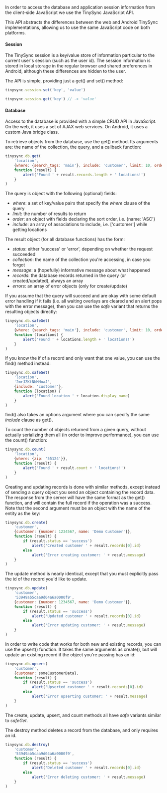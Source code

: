 In order to access the database and application session information from the client-side JavaScript we use the TinySync JavaScript API.

This API abstracts the differences between the web and Android TinySync implementations, allowing us to use the same JavaScript code on both platforms.

#### Session

The TinySync session is a key/value store of information particular to the current user's session (such as the user id).
The session information is stored in local storage in the regular browser and shared preferences in Android, although these differences are hidden to the user.

The API is simple, providing just a get() and set() method:

```javascript
tinysync.session.set('key', 'value')

tinysync.session.get('key') // -> 'value'
```

#### Database

Access to the database is provided with a simple CRUD API in JavaScript.
On the web, it uses a set of AJAX web services.
On Android, it uses a custom Java bridge class.

To retrieve objects from the database, use the get() method.
Its arguments are: the name of the collection, the query, and a callback function:

```javascript
tinysync.db.get(
    'location',
    {where: {search_tags: 'main'}, include: 'customer', limit: 10, order: {last_name: 'ASC'}},
    function (result) {
        alert('Found ' + result.records.length + ' locations!')
    }
)
```
    
The query is object with the following (optional) fields:

* _where_: a set of key/value pairs that specify the *where* clause of the query
* _limit_: the number of results to return
* _order_: an object with fields declaring the sort order, i.e. {name: 'ASC'}
* _include_: an array of associations to include, i.e. ['customer'] while getting locations
 
The result object (for all database functions) has the form:

* _status_: either 'success' or 'error', depending on whether the request succeeded
* _collection_: the name of the collection you're accessing, in case you forgot
* _message_: a (hopefully) informative message about what happened
* _records_: the database records returned in the query (or created/updated), always an array
* _errors_: an array of error objects (only for create/update)

If you assume that the query will succeed and are okay with some default error handling if it fails
(i.e. all waiting overlays are cleared and an alert pops with the error message), 
then you can use the _safe_ variant that returns the resulting objects directly:

```javascript
tinysync.db.safeGet(
    'location',
    {where: {search_tags: 'main'}, include: 'customer', limit: 10, order: {last_name: 'ASC'}},
    function (locations) {
        alert('Found ' + locations.length + ' locations!')
    }
)
```

If you know the if of a record and only want that one value, you can use the find() method instead:

```javascript
tinysync.db.safeGet(
    'location',
    '2mrJZKtNbMHoaJ',
    {include: 'customer'},
    function (location) {
        alert('Found location ' + location.display_name)
    }
)
```

find() also takes an options argument where you can specify the same _include_ clause as get().

To count the number of objects returned from a given query, without actually serializing them all (in order to improve performance),
you can use the count() function:

```javascript
tinysync.db.count(
    'location',
    {where: {zip: '55124'}},
    function (result) {
        alert('Found ' + result.count + ' locations!')
    }
)
```

Creating and updating records is done with similar methods, 
except instead of sending a query object you send an object containing the record data.
The response from the server will have the same format as the get() function, 
and will contain the full record if the operation was a success. 
Note that the second argument must be an object with the name of the entity as the key:

```javascript
tinysync.db.create(
    'customer',
    {customer: {number: 1234567, name: 'Demo Customer'}},
    function (result) {
        if (result.status == 'success')
            alert('Created customer ' + result.records[0].id)
        else
            alert('Error creating customer: ' + result.message)
    }
)
```

The update method is nearly identical, except that you must explicitly pass the id of the record you'd like to update.

```javascript
tinysync.db.update(
    'customer',
    '53949ab5caa9d04a6a0000f9',
    {customer: {number: 1234567, name: 'Demo Customer'}},
    function (result) {
        if (result.status == 'success')
            alert('Updated customer ' + result.records[0].id)
        else
            alert('Error updating customer: ' + result.message)
    }
)
```

In order to write code that works for both new and existing records, you can use the upsert() function.
It takes the same arguments as create(), but will update an existing record if the object you're passing has an id:

```javascript
tinysync.db.upsert(
    'customer',
    {customer: someCustomerData},
    function (result) {
        if (result.status == 'success')
            alert('Upserted customer ' + result.records[0].id)
        else
            alert('Error upserting customer: ' + result.message)
    }
)
```

The create, update, upsert, and count methods all have _safe_ variants similar to _safeGet_. 

The destroy method deletes a record from the database, and only requires an id.

```javascript
tinysync.db.destroy(
    'customer',
    '53949ab5caa9d04a6a0000f9',
    function (result) {
        if (result.status == 'success')
            alert('Deleted customer ' + result.records[0].id)
        else
            alert('Error deleting customer: ' + result.message)
    }
)
```